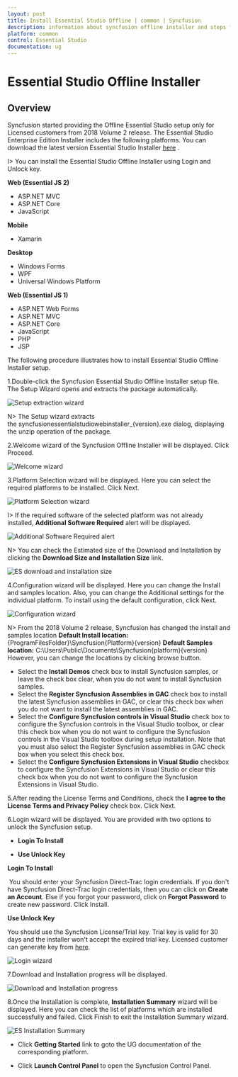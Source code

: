 ```yaml
---
layout: post
title: Install Essential Studio Offline | common | Syncfusion
description: information about syncfusion offline installer and steps for installation
platform: common
control: Essential Studio
documentation: ug
---
```


# Essential Studio Offline Installer


## Overview

Syncfusion started providing the Offline Essential Studio setup only for Licensed customers from 2018 Volume 2 release. The Essential Studio Enterprise Edition Installer includes the following platforms. You can download the latest version Essential Studio Installer [here](https://www.syncfusion.com/downloads/latest-version) . 

I> You can install the Essential Studio Offline Installer using Login and Unlock key.

**Web (Essential JS 2)**

* ASP.NET MVC
* ASP.NET Core
* JavaScript

**Mobile**

* Xamarin

**Desktop**

* Windows Forms
* WPF
* Universal Windows Platform

**Web (Essential JS 1)**

* ASP.NET Web Forms
* ASP.NET MVC
* ASP.NET Core
* JavaScript
* PHP
* JSP
 
 
The following procedure illustrates how to install Essential Studio Offline Installer setup. 

1.Double-click the Syncfusion Essential Studio Offline Installer setup file. The Setup Wizard opens and extracts the package automatically.

![Setup extraction wizard](Offline-ES/Step-by-Step-Installation_img1.png)

    
N> The Setup wizard extracts the syncfusionessentialstudiowebinstaller_{version}.exe dialog, displaying the unzip operation of the package.
    
2.Welcome wizard of the Syncfusion Offline Installer will be displayed. Click Proceed.

![Welcome wizard](Offline-ES/Step-by-Step-Installation_img2.png)

  
3.Platform Selection wizard will be displayed. Here you can select the required platforms to be installed. Click Next.

![Platform Selection wizard](Offline-ES/Step-by-Step-Installation_img3.png)
	
I> If the required software of the selected platform was not already installed, **Additional Software Required** alert will be displayed.
	
![Additional Software Required alert](Offline-ES/Step-by-Step-Installation_img4.png)
	
N> You can check the Estimated size of the Download and Installation by clicking the **Download Size and Installation Size** link.
	
![ES download and installation size](Offline-ES/Step-by-Step-Installation_img5.png)

4.Configuration wizard will be displayed. Here you can change the Install and samples location. Also, you can change the Additional settings for the individual platform. To install using the default configuration, click Next.

![Configuration wizard](Offline-ES/Step-by-Step-Installation_img6.png)
	
   
N> From the 2018 Volume 2 release, Syncfusion has changed the install and samples location 
	   **Default Install location:** {ProgramFilesFolder}\Syncfusion\{Platform}\{version}
	   **Default Samples location:** C:\Users\Public\Documents\Syncfusion\{platform}\{version}
	   However, you can change the locations by clicking browse button.

	
	
* Select the **Install Demos** check box to install Syncfusion samples, or leave the check box clear, when you do not want to install Syncfusion samples.
* Select the **Register Syncfusion Assemblies in GAC** check box to install the latest Syncfusion assemblies in GAC, or clear this check box when you do not want to install the latest assemblies in GAC.
* Select the **Configure Syncfusion controls in Visual Studio** check box to configure the Syncfusion controls in the Visual Studio toolbox, or clear this check box when you do not want to configure the Syncfusion controls in the Visual Studio toolbox during setup installation. Note that you must also select the Register Syncfusion assemblies in GAC check box when you select this check box.
* Select the **Configure Syncfusion Extensions in Visual Studio** checkbox to configure the Syncfusion Extensions in Visual Studio or clear this check box when you do not want to configure the Syncfusion Extensions in Visual Studio.


5.After reading the License Terms and Conditions, check the **I agree to the License Terms and Privacy Policy** check box. Click Next.

6.Login wizard will be displayed. You are provided with two options to unlock the Syncfusion setup.

   
   * **Login To Install**   
   
   * **Use Unlock Key**

**Login To Install** 

 You should enter your Syncfusion Direct-Trac login credentials. If you don't have Syncfusion Direct-Trac login credentials, then you can click on **Create an Account**. Else if you forgot your password, click on **Forgot Password** to create new password. Click Install.

**Use Unlock Key**
   
You should use the Syncfusion License/Trial key. Trial key is valid for 30 days and the installer won't accept the expired trial key. Licensed customer can generate key from [here](https://www.syncfusion.com/kb/2326/how-to-generate-syncfusion-setup-unlock-key-from-the-syncfusion-support-account).

![Login wizard](Offline-ES/Step-by-Step-Installation_img7.png)

7.Download and Installation progress will be displayed.

![Download and Installation progress](Offline-ES/Step-by-Step-Installation_img8.PNG)

8.Once the Installation is complete, **Installation Summary** wizard will be displayed. Here you can check the list of platforms which are installed successfully and failed. Click Finish to exit the Installation Summary wizard. 

![ES Installation Summary](Offline-ES/Step-by-Step-Installation_img9.png)
	
* Click **Getting Started** link to goto the UG documentation of the corresponding platform.
	
* Click **Launch Control Panel** to open the Syncfusion Control Panel.

